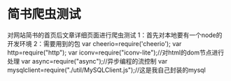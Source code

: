 # 简书爬虫测试
对网站简书的首页后文章详细页面进行爬虫测试
1：首先对本地要有一个node的开发环境
2：需要用到的包
var cheerio=require('cheerio');
var http=require("http");
var iconv=require("iconv-lite");//对html的dom节点进行处理
var async=require("async");//异步编程的流控制
var mysqlclient=require("./util/MySQLClient.js");//这是我自己封装的mysql

